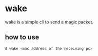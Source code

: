 # wake
wake is a simple cli to send a magic packet.

## how to use
```sh
$ wake <mac address of the receiving pc>
```
